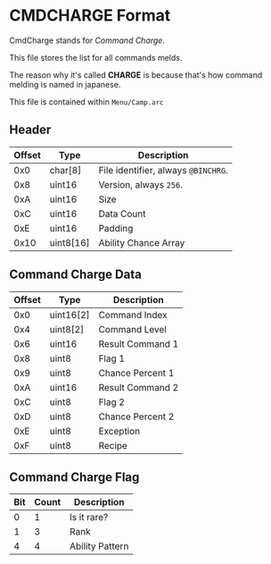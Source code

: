 # CMDCHARGE Format

CmdCharge stands for *Command Charge*.

This file stores the list for all commands melds.

The reason why it's called **CHARGE** is because that's how command melding is named in japanese.

This file is contained within `Menu/Camp.arc`


## Header

| Offset | Type  | Description
|--------|-------|------------
| 0x0     | char[8]   | File identifier, always `@BINCHRG`.
| 0x8     | uint16  | Version, always `256`.
| 0xA     | uint16  | Size
| 0xC     | uint16  | Data Count
| 0xE     | uint16  | Padding
| 0x10    | uint8[16]  | Ability Chance Array

## Command Charge Data

| Offset | Type  | Description
|--------|-------|------------
| 0x0     | uint16[2]   | Command Index
| 0x4     | uint8[2]   | Command Level
| 0x6     | uint16   | Result Command 1
| 0x8     | uint8   | Flag 1
| 0x9     | uint8   | Chance Percent 1
| 0xA     | uint16   | Result Command 2
| 0xC     | uint8   | Flag 2
| 0xD     | uint8   | Chance Percent 2
| 0xE     | uint8   | Exception
| 0xF     | uint8   | Recipe

## Command Charge Flag

| Bit | Count  | Description
|--------|-------|------------
| 0     | 1   | Is it rare?
| 1     | 3   | Rank
| 4     | 4   | Ability Pattern
